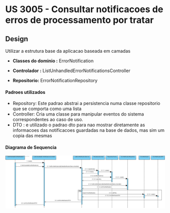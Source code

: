 # US 3005 - Consultar notificacoes de erros de processamento por tratar

## Design

Utilizar a estrutura base da aplicacao baseada em camadas



- **Classes do dominio :** ErrorNotification

- **Controlador :** ListUnhandledErrorNotificationsController
- **Repositorio:**  ErrorNotificationRepository



#### Padroes utilizados

- Repository: Este padrao abstrai a persistencia numa classe repositorio que se comporta como uma lista 
- Controller: Cria uma classe para manipular eventos do sistema correspondentes ao caso de uso.
- DTO : e utilizado o padrao dto para nao mostrar diretamente as informacoes das notificacoes guardadas na base de dados, mas sim um copia das mesmas



#### Diagrama de Sequencia



![US3005SD](.\US3005SD.png)